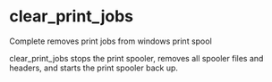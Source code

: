 # clear_print_jobs

Complete removes print jobs from windows print spool

clear_print_jobs stops the print spooler, removes all spooler files and headers, and starts the print spooler back up.
